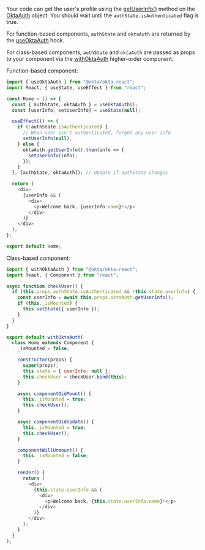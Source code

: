 Your code can get the user's profile using the [getUserInfo()](https://github.com/okta/okta-auth-js#tokengetuserinfoaccesstokenobject-idtokenobject) method on the [OktaAuth](https://github.com/okta/okta-auth-js) object. You should wait until the `authState.isAuthenticated` flag is true.

For function-based components, `authState` and `oktaAuth` are returned by the [useOktaAuth](https://github.com/okta/okta-react#useoktaauth) hook.

For class-based components, `authState` and `oktaAuth` are passed as props to your component via the [withOktaAuth](https://github.com/okta/okta-react#withoktaauth) higher-order component.

Function-based component:

```javascript
import { useOktaAuth } from "@okta/okta-react";
import React, { useState, useEffect } from "react";

const Home = () => {
  const { authState, oktaAuth } = useOktaAuth();
  const [userInfo, setUserInfo] = useState(null);

  useEffect(() => {
    if (!authState.isAuthenticated) {
      // When user isn't authenticated, forget any user info
      setUserInfo(null);
    } else {
      oktaAuth.getUserInfo().then(info => {
        setUserInfo(info);
      });
    }
  }, [authState, oktaAuth]); // Update if authState changes

  return (
    <div>
      {userInfo && (
        <div>
          <p>Welcome back, {userInfo.name}!</p>
        </div>
      )}
    </div>
  );
};

export default Home;
```

Class-based component:

```javascript
import { withOktaAuth } from "@okta/okta-react";
import React, { Component } from "react";

async function checkUser() {
  if (this.props.authState.isAuthenticated && !this.state.userInfo) {
    const userInfo = await this.props.oktaAuth.getUserInfo();
    if (this._isMounted) {
      this.setState({ userInfo });
    }
  }
}

export default withOktaAuth(
  class Home extends Component {
    _isMounted = false;

    constructor(props) {
      super(props);
      this.state = { userInfo: null };
      this.checkUser = checkUser.bind(this);
    }

    async componentDidMount() {
      this._isMounted = true;
      this.checkUser();
    }

    async componentDidUpdate() {
      this._isMounted = true;
      this.checkUser();
    }

    componentWillUnmount() {
      this._isMounted = false;
    }

    render() {
      return (
        <div>
          {this.state.userInfo && (
            <div>
              <p>Welcome back, {this.state.userInfo.name}!</p>
            </div>
          )}
        </div>
      );
    }
  }
);
```
